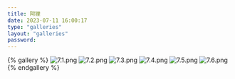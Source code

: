 ```yaml
---
title: 阿狸
date: 2023-07-11 16:00:17
type: "galleries"
layout: "galleries"
password: 
---
```

{% gallery %}
![7.1.png](https://fastly.jsdelivr.net/gh/ljl2107/imageshack/ai美图/英雄联盟/阿狸/7.1.png)
![7.2.png](https://fastly.jsdelivr.net/gh/ljl2107/imageshack/ai美图/英雄联盟/阿狸/7.2.png)
![7.3.png](https://fastly.jsdelivr.net/gh/ljl2107/imageshack/ai美图/英雄联盟/阿狸/7.3.png)
![7.4.png](https://fastly.jsdelivr.net/gh/ljl2107/imageshack/ai美图/英雄联盟/阿狸/7.4.png)
![7.5.png](https://fastly.jsdelivr.net/gh/ljl2107/imageshack/ai美图/英雄联盟/阿狸/7.5.png)
![7.6.png](https://fastly.jsdelivr.net/gh/ljl2107/imageshack/ai美图/英雄联盟/阿狸/7.6.png)
{% endgallery %}


